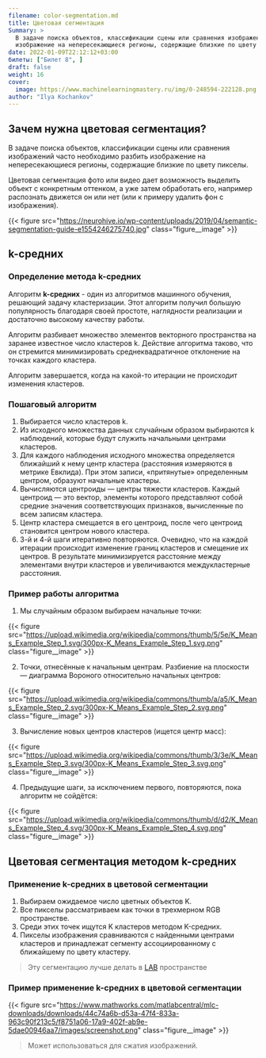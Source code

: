 ```yaml
---
filename: color-segmentation.md
title: Цветовая сегментация
Summary: >
  В задаче поиска объектов, классификации сцены или сравнения изображений часто необходимо разбить
  изображение на непересекающиеся регионы, содержащие близкие по цвету пикселы.
date: 2022-01-09T22:12:12+03:00
билеты: ["Билет 8", ]
draft: false
weight: 16
cover:
  image: https://www.machinelearningmastery.ru/img/0-248594-222128.png
author: "Ilya Kochankov"
---
```


## Зачем нужна цветовая сегментация?

В задаче поиска объектов, классификации сцены или сравнения изображений часто необходимо разбить
изображение на непересекающиеся регионы, содержащие близкие по цвету пикселы.

Цветовая сегментация фото или видео дает возможность выделить объект с конкретным оттенком, а уже затем обработать его, 
например распознать движется он или нет (или к примеру удалить фон с изображения).

{{< figure src="https://neurohive.io/wp-content/uploads/2019/04/semantic-segmentation-guide-e1554246275740.jpg" class="figure__image" >}}

## k-средних
### Определение метода k-средних

Алгоритм **k-средних** - один из алгоритмов машинного обучения, решающий задачу кластеризации. 
Этот алгоритм получил большую популярность благодаря своей простоте, наглядности реализации и достаточно высокому качеству работы.

Алгоритм разбивает множество элементов векторного пространства на заранее известное число кластеров k. 
Действие алгоритма таково, что он стремится минимизировать среднеквадратичное отклонение на точках каждого кластера. 

Алгоритм завершается, когда на какой-то итерации не происходит изменения кластеров. 

### Пошаговый алгоритм

1. Выбирается число кластеров k.
2. Из исходного множества данных случайным образом выбираются k наблюдений, которые будут служить начальными центрами кластеров.
3. Для каждого наблюдения исходного множества определяется ближайший к нему центр кластера (расстояния измеряются в метрике Евклида). 
При этом записи, «притянутые» определенным центром, образуют начальные кластеры.
4. Вычисляются центроиды — центры тяжести кластеров. Каждый центроид — это вектор, элементы которого представляют собой 
средние значения соответствующих признаков, вычисленные по всем записям кластера.
5. Центр кластера смещается в его центроид, после чего центроид становится центром нового кластера.
6. 3-й и 4-й шаги итеративно повторяются. 
Очевидно, что на каждой итерации происходит изменение границ кластеров и смещение их центров. 
В результате минимизируется расстояние между элементами внутри кластеров и увеличиваются междукластерные расстояния.

### Пример работы алгоритма

1. Мы случайным образом выбираем начальные точки:

{{< figure src="https://upload.wikimedia.org/wikipedia/commons/thumb/5/5e/K_Means_Example_Step_1.svg/300px-K_Means_Example_Step_1.svg.png" 
class="figure__image" >}}

2. Точки, отнесённые к начальным центрам. Разбиение на плоскости — диаграмма Вороного относительно начальных центров:

{{< figure src="https://upload.wikimedia.org/wikipedia/commons/thumb/a/a5/K_Means_Example_Step_2.svg/300px-K_Means_Example_Step_2.svg.png"
class="figure__image" >}}

3. Вычисление новых центров кластеров (ищется центр масс):

{{< figure src="https://upload.wikimedia.org/wikipedia/commons/thumb/3/3e/K_Means_Example_Step_3.svg/300px-K_Means_Example_Step_3.svg.png"
class="figure__image" >}}

4. Предыдущие шаги, за исключением первого, повторяются, пока алгоритм не сойдётся:

{{< figure src="https://upload.wikimedia.org/wikipedia/commons/thumb/d/d2/K_Means_Example_Step_4.svg/300px-K_Means_Example_Step_4.svg.png"
class="figure__image" >}}

## Цветовая сегментация методом k-средних
### Применение k-средних в цветовой сегментации

1) Выбираем ожидаемое число цветных объектов K.
2) Все пикселы рассматриваем как точки в трехмерном RGB пространстве.
3) Среди этих точек ищутся K кластеров методом K-средних.
4) Пикселы изображения сравниваются с найденными центрами кластеров и принадлежат сегменту ассоциированному с ближайшему по цвету кластеру.

> Эту сегментацию лучше делать в [LAB](https://ru.wikipedia.org/wiki/LAB) пространстве

### Пример применение k-средних в цветовой сегментации

{{< figure src="https://www.mathworks.com/matlabcentral/mlc-downloads/downloads/44c74a6b-d53a-47f4-833a-963c90f213c5/f8751a06-17a9-402f-ab9e-5dae00946aa7/images/screenshot.png"
class="figure__image" >}}

> Может использоваться для сжатия изображений.
